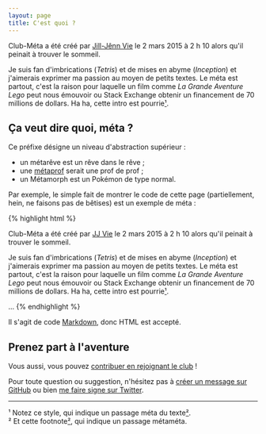 ```yaml
---
layout: page
title: C'est quoi ?
---
```


<p class="message">
  Club-Méta a été créé par <a href="http://jill-jenn.net" target="_blank">Jill-Jênn Vie</a> le 2 mars 2015 à 2 h 10 alors qu'il peinait à trouver le sommeil.
</p>

Je suis fan d'imbrications (*Tetris*) et de mises en abyme (*Inception*) et j'aimerais exprimer ma passion au moyen de petits textes. Le méta est partout, c'est la raison pour laquelle un film comme *La Grande Aventure Lego* peut nous émouvoir ou Stack Exchange obtenir un financement de 70 millions de dollars. <span class="meta">Ha ha, cette intro est pourrie[¹](#note1).</span>

## Ça veut dire quoi, méta ?

Ce préfixe désigne un niveau d'abstraction supérieur :

* un métarêve est un rêve dans le rêve ;
* une <a href="http://www.lsv.ens-cachan.fr/~picaro/" target="_blank">métaprof</a> serait une prof de prof ;
* un Métamorph est un Pokémon de type normal.

Par exemple, le simple fait de montrer le code de cette page (partiellement, hein, ne faisons pas de bêtises) est un exemple de méta :

{% highlight html %}
<p class="message">
  Club-Méta a été créé par <a href="http://jill-jenn.net" target="_blank">JJ Vie</a> le 2 mars 2015 à 2 h 10 alors qu'il peinait à trouver le sommeil.
</p>

Je suis fan d'imbrications (*Tetris*) et de mises en abyme (*Inception*) et j'aimerais exprimer ma passion au moyen de petits textes. Le méta est partout, c'est la raison pour laquelle un film comme *La Grande Aventure Lego* peut nous émouvoir ou Stack Exchange obtenir un financement de 70 millions de dollars. <span class="meta">Ha ha, cette intro est pourrie[¹](#note1).</span>

...
{% endhighlight %}

Il s'agit de code <a href="https://fr.wikipedia.org/wiki/Markdown" target="_blank">Markdown</a>, donc HTML est accepté.

## Prenez part à l'aventure

Vous aussi, vous pouvez [contribuer en rejoignant le club](/contribute/) !

Pour toute question ou suggestion, n'hésitez pas à [créer un message sur GitHub](https://github.com/jilljenn/club-meta/issues/new) ou bien [me faire signe sur Twitter](https://twitter.com/jjvie).

<hr />

<a id="note1">¹</a> Notez ce style, qui indique un passage méta du texte[²](#note2).<br />
<a id="note2">²</a> Et cette footnote[²](#note2), qui indique un passage métaméta.
